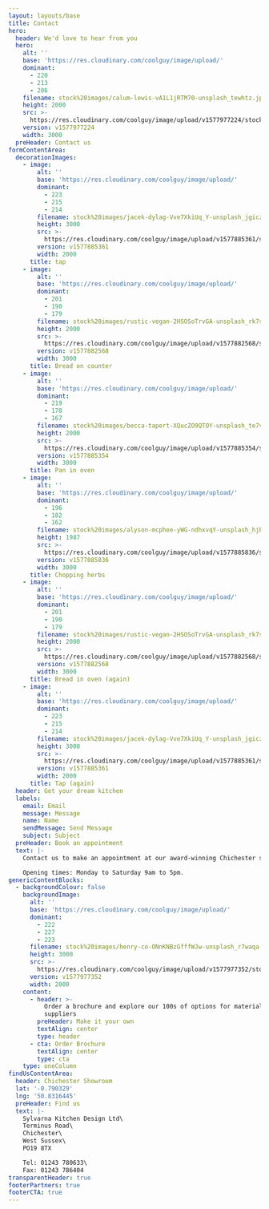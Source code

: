 ```yaml
---
layout: layouts/base
title: Contact
hero:
  header: We'd love to hear from you
  hero:
    alt: ''
    base: 'https://res.cloudinary.com/coolguy/image/upload/'
    dominant:
      - 220
      - 213
      - 206
    filename: stock%20images/calum-lewis-vA1L1jRTM70-unsplash_tewhtz.jpg
    height: 2000
    src: >-
      https://res.cloudinary.com/coolguy/image/upload/v1577977224/stock%20images/calum-lewis-vA1L1jRTM70-unsplash_tewhtz.jpg
    version: v1577977224
    width: 3000
  preHeader: Contact us
formContentArea:
  decorationImages:
    - image:
        alt: ''
        base: 'https://res.cloudinary.com/coolguy/image/upload/'
        dominant:
          - 223
          - 215
          - 214
        filename: stock%20images/jacek-dylag-Vve7XkiUq_Y-unsplash_jgiczh.jpg
        height: 3000
        src: >-
          https://res.cloudinary.com/coolguy/image/upload/v1577885361/stock%20images/jacek-dylag-Vve7XkiUq_Y-unsplash_jgiczh.jpg
        version: v1577885361
        width: 2000
      title: tap
    - image:
        alt: ''
        base: 'https://res.cloudinary.com/coolguy/image/upload/'
        dominant:
          - 201
          - 190
          - 179
        filename: stock%20images/rustic-vegan-2HSOSoTrvGA-unsplash_rk7s80.jpg
        height: 2000
        src: >-
          https://res.cloudinary.com/coolguy/image/upload/v1577882568/stock%20images/rustic-vegan-2HSOSoTrvGA-unsplash_rk7s80.jpg
        version: v1577882568
        width: 3000
      title: Bread on counter
    - image:
        alt: ''
        base: 'https://res.cloudinary.com/coolguy/image/upload/'
        dominant:
          - 219
          - 178
          - 167
        filename: stock%20images/becca-tapert-XQucZO9QTOY-unsplash_te7vpa.jpg
        height: 2000
        src: >-
          https://res.cloudinary.com/coolguy/image/upload/v1577885354/stock%20images/becca-tapert-XQucZO9QTOY-unsplash_te7vpa.jpg
        version: v1577885354
        width: 3000
      title: Pan in oven
    - image:
        alt: ''
        base: 'https://res.cloudinary.com/coolguy/image/upload/'
        dominant:
          - 196
          - 182
          - 162
        filename: stock%20images/alyson-mcphee-yWG-ndhxvqY-unsplash_hjbpe9.jpg
        height: 1987
        src: >-
          https://res.cloudinary.com/coolguy/image/upload/v1577885836/stock%20images/alyson-mcphee-yWG-ndhxvqY-unsplash_hjbpe9.jpg
        version: v1577885836
        width: 3000
      title: Chopping herbs
    - image:
        alt: ''
        base: 'https://res.cloudinary.com/coolguy/image/upload/'
        dominant:
          - 201
          - 190
          - 179
        filename: stock%20images/rustic-vegan-2HSOSoTrvGA-unsplash_rk7s80.jpg
        height: 2000
        src: >-
          https://res.cloudinary.com/coolguy/image/upload/v1577882568/stock%20images/rustic-vegan-2HSOSoTrvGA-unsplash_rk7s80.jpg
        version: v1577882568
        width: 3000
      title: Bread in oven (again)
    - image:
        alt: ''
        base: 'https://res.cloudinary.com/coolguy/image/upload/'
        dominant:
          - 223
          - 215
          - 214
        filename: stock%20images/jacek-dylag-Vve7XkiUq_Y-unsplash_jgiczh.jpg
        height: 3000
        src: >-
          https://res.cloudinary.com/coolguy/image/upload/v1577885361/stock%20images/jacek-dylag-Vve7XkiUq_Y-unsplash_jgiczh.jpg
        version: v1577885361
        width: 2000
      title: Tap (again)
  header: Get your dream kitchen
  labels:
    email: Email
    message: Message
    name: Name
    sendMessage: Send Message
    subject: Subject
  preHeader: Book an appointment
  text: |-
    Contact us to make an appointment at our award-winning Chichester showroom.

    Opening times: Monday to Saturday 9am to 5pm.
genericContentBlocks:
  - backgroundColour: false
    backgroundImage:
      alt: ''
      base: 'https://res.cloudinary.com/coolguy/image/upload/'
      dominant:
        - 222
        - 227
        - 223
      filename: stock%20images/henry-co-ONnKNBzGfffWJw-unsplash_r7waqa.jpg
      height: 3000
      src: >-
        https://res.cloudinary.com/coolguy/image/upload/v1577977352/stock%20images/henry-co-ONnKNBzGfffWJw-unsplash_r7waqa.jpg
      version: v1577977352
      width: 2000
    content:
      - header: >-
          Order a brochure and explore our 100s of options for materials and
          suppliers
        preHeader: Make it your own
        textAlign: center
        type: header
      - cta: Order Brochure
        textAlign: center
        type: cta
    type: oneColumn
findUsContentArea:
  header: Chichester Showroom
  lat: '-0.790329'
  lng: '50.8316445'
  preHeader: Find us
  text: |-
    Sylvarna Kitchen Design Ltd\
    Terminus Road\
    Chichester\
    West Sussex\
    PO19 8TX

    Tel: 01243 780633\
    Fax: 01243 786404
transparentHeader: true
footerPartners: true
footerCTA: true
---
```


